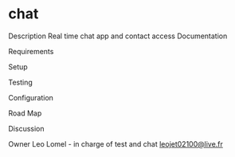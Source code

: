 # chat

Description
Real time chat app and contact access 
Documentation

Requirements

Setup

Testing

Configuration

Road Map

Discussion

Owner
Leo Lomel - in charge of test and chat
leojet02100@live.fr
